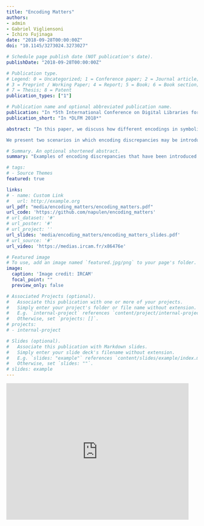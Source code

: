```yaml
---
title: "Encoding Matters"
authors:
- admin
- Gabriel Vigliensoni
- Ichiro Fujinaga
date: "2018-09-28T00:00:00Z"
doi: "10.1145/3273024.3273027"

# Schedule page publish date (NOT publication's date).
publishDate: "2018-09-28T00:00:00Z"

# Publication type.
# Legend: 0 = Uncategorized; 1 = Conference paper; 2 = Journal article;
# 3 = Preprint / Working Paper; 4 = Report; 5 = Book; 6 = Book section;
# 7 = Thesis; 8 = Patent
publication_types: ["1"]

# Publication name and optional abbreviated publication name.
publication: "In *5th International Conference on Digital Libraries for Musicology*."
publication_short: "In *DLFM 2018*"

abstract: "In this paper, we discuss how different encodings in symbolic music files can have consequences for music analysis, where a truthful representation, not only of the musical score, but of the semantics of the music, can change the results of music analysis tools. We introduce a series of examples in which different encodings effectively modify the content of two---apparently equivalent---symbolic music files. These examples have been obtained from comparing three different encodings of a string quartet movement by Ludwig van Beethoven.

We present two scenarios in which encoding discrepancies may be introduced. In the first scenario, they have been introduced during the encoding of the symbolic music file by either the music notation software or the human encoder. The discrepancies introduced in this scenario are typically difficult to notice because they are visually identical to an accurate encoding. In the second scenario, the discrepancies have been introduced during the translation of the original file into other symbolic formats. In this scenario, the discrepancies may be related to propagating errors in the original encoding or to an erroneous translation of certain attributes of the musical content. Finally, we discuss the possibility of using the examples provided here for the mitigation of some of these discrepancies in the future."

# Summary. An optional shortened abstract.
summary: "Examples of encoding discrepancies that have been introduced either during the encoding of the symbolic music files or during the translation of the original file into other symbolic formats."

# tags:
# - Source Themes
featured: true

links:
# - name: Custom Link
#   url: http://example.org
url_pdf: "media/encoding_matters/encoding_matters.pdf"
url_code: 'https://github.com/napulen/encoding_matters'
# url_dataset: '#'
# url_poster: '#'
# url_project: ''
url_slides: 'media/encoding_matters/encoding_matters_slides.pdf'
# url_source: '#'
url_video: 'https://medias.ircam.fr/x86476e'

# Featured image
# To use, add an image named `featured.jpg/png` to your page's folder.
image:
  caption: 'Image credit: IRCAM'
  focal_point: ""
  preview_only: false

# Associated Projects (optional).
#   Associate this publication with one or more of your projects.
#   Simply enter your project's folder or file name without extension.
#   E.g. `internal-project` references `content/project/internal-project/index.md`.
#   Otherwise, set `projects: []`.
# projects:
# - internal-project

# Slides (optional).
#   Associate this publication with Markdown slides.
#   Simply enter your slide deck's filename without extension.
#   E.g. `slides: "example"` references `content/slides/example/index.md`.
#   Otherwise, set `slides: ""`.
# slides: example
---
```


<iframe width="480" height="360" src="https://medias.ircam.fr/embed/media/x86476e" frameborder="0" allowfullscreen></iframe>
